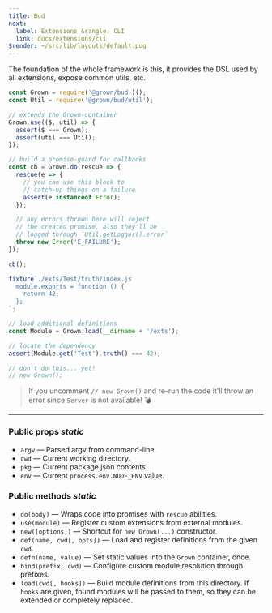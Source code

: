 ```yaml
---
title: Bud
next:
  label: Extensions &rangle; CLI
  link: docs/extensions/cli
$render: ~/src/lib/layouts/default.pug
---
```


The foundation of the whole framework is this, it provides the DSL
used by all extensions, expose common utils, etc.

```js
const Grown = require('@grown/bud')();
const Util = require('@grown/bud/util');

// extends the Grown-container
Grown.use(($, util) => {
  assert($ === Grown);
  assert(util === Util);
});

// build a promise-guard for callbacks
const cb = Grown.do(rescue => {
  rescue(e => {
    // you can use this block to
    // catch-up things on a failure
    assert(e instanceof Error);
  });

  // any errors thrown here will reject
  // the created promise, also they'll be
  // logged through `Util.getLogger().error`
  throw new Error('E_FAILURE');
});

cb();

fixture`./exts/Test/truth/index.js
  module.exports = function () {
    return 42;
  };
`;

// load additional definitions
const Module = Grown.load(__dirname + '/exts');

// locate the dependency
assert(Module.get('Test').truth() === 42);

// don't do this... yet!
// new Grown();
```

> If you uncomment `// new Grown()` and re-run the code it'll throw an error since `Server` is not available! 💣

---

### Public props <var>static</var>

- `argv` &mdash; Parsed argv from command-line.
- `cwd` &mdash; Current working directory.
- `pkg` &mdash; Current package.json contents.
- `env` &mdash; Current `process.env.NODE_ENV` value.

### Public methods <var>static</var>

- `do(body)` &mdash; Wraps code into promises with `rescue` abilities.
- `use(module)` &mdash; Register custom extensions from external modules.
- `new([options])` &mdash; Shortcut for `new Grown(...)` constructor.
- `def(name, cwd[, opts])` &mdash; Load and register definitions from the given `cwd`.
- `defn(name, value)` &mdash; Set static values into the `Grown` container, once.
- `bind(prefix, cwd)` &mdash; Configure custom module resolution through prefixes.
- `load(cwd[, hooks])` &mdash; Build module definitions from this directory.
  If `hooks` are given, found modules will be passed to them, so they can be
  extended or completely replaced.
